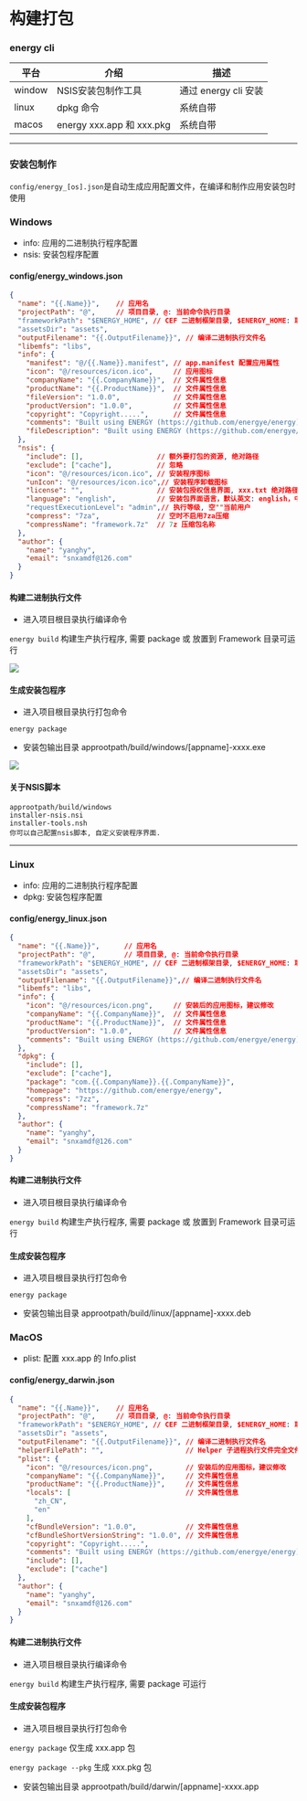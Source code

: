 # 构建打包

### energy cli

| 平台     | 介绍                       | 描述               |
|--------|--------------------------|------------------|
| window | NSIS安装包制作工具              | 通过 energy cli 安装 |
| linux  | dpkg 命令                  | 系统自带             |
| macos  | energy xxx.app 和 xxx.pkg | 系统自带             |

---

### 安装包制作
 `config/energy_[os].json`是自动生成应用配置文件，在编译和制作应用安装包时使用

### Windows
- info: 应用的二进制执行程序配置
- nsis: 安装包程序配置

#### config/energy_windows.json
```json
{
  "name": "{{.Name}}",    // 应用名
  "projectPath": "@",     // 项目目录, @: 当前命令执行目录
  "frameworkPath": "$ENERGY_HOME", // CEF 二进制框架目录, $ENERGY_HOME: 取环境变量
  "assetsDir": "assets",
  "outputFilename": "{{.OutputFilename}}", // 编译二进制执行文件名
  "libemfs": "libs",
  "info": {
    "manifest": "@/{{.Name}}.manifest", // app.manifest 配置应用属性
    "icon": "@/resources/icon.ico",     // 应用图标
    "companyName": "{{.CompanyName}}",  // 文件属性信息
    "productName": "{{.ProductName}}",  // 文件属性信息
    "fileVersion": "1.0.0",             // 文件属性信息
    "productVersion": "1.0.0",          // 文件属性信息
    "copyright": "Copyright.....",      // 文件属性信息
    "comments": "Built using ENERGY (https://github.com/energye/energy)",
    "fileDescription": "Built using ENERGY (https://github.com/energye/energy)"
  },
  "nsis": {
    "include": [],                  // 额外要打包的资源, 绝对路径
    "exclude": ["cache"],           // 忽略
    "icon": "@/resources/icon.ico", // 安装程序图标
    "unIcon": "@/resources/icon.ico",// 安装程序卸载图标
    "license": "",                  // 安装包授权信息界面, xxx.txt 绝对路径，不为空时
    "language": "english",          // 安装包界面语言，默认英文: english，中文: SimpChinese
    "requestExecutionLevel": "admin",// 执行等级, 空""当前用户
    "compress": "7za",              // 空时不启用7za压缩
    "compressName": "framework.7z"  // 7z 压缩包名称
  },
  "author": {
    "name": "yanghy",
    "email": "snxamdf@126.com"
  }
}
```

#### 构建二进制执行文件
- 进入项目根目录执行编译命令
  
`energy build` 构建生产执行程序, 需要 package 或 放置到 Framework 目录可运行

<img src="/imgs/assets/energy-windows-build.gif"/>

#### 生成安装包程序
- 进入项目根目录执行打包命令

`energy package`

- 安装包输出目录
  approotpath/build/windows/[appname]-xxxx.exe

<img src="/imgs/assets/energy-windows-package.gif"/>

#### 关于NSIS脚本
```
approotpath/build/windows
installer-nsis.nsi
installer-tools.nsh
你可以自己配置nsis脚本, 自定义安装程序界面.
```

---------------------------

### Linux
- info: 应用的二进制执行程序配置
- dpkg: 安装包程序配置

#### config/energy_linux.json
```json
{
  "name": "{{.Name}}",      // 应用名
  "projectPath": "@",       // 项目目录, @: 当前命令执行目录
  "frameworkPath": "$ENERGY_HOME", // CEF 二进制框架目录, $ENERGY_HOME: 取环境变量
  "assetsDir": "assets",
  "outputFilename": "{{.OutputFilename}}",// 编译二进制执行文件名
  "libemfs": "libs",
  "info": {
    "icon": "@/resources/icon.png",     // 安装后的应用图标，建议修改
    "companyName": "{{.CompanyName}}",  // 文件属性信息
    "productName": "{{.ProductName}}",  // 文件属性信息
    "productVersion": "1.0.0",          // 文件属性信息
    "comments": "Built using ENERGY (https://github.com/energye/energy)"
  },
  "dpkg": {
    "include": [],
    "exclude": ["cache"],
    "package": "com.{{.CompanyName}}.{{.CompanyName}}",
    "homepage": "https://github.com/energye/energy",
    "compress": "7zz",
    "compressName": "framework.7z"
  },
  "author": {
    "name": "yanghy",
    "email": "snxamdf@126.com"
  }
}
```

#### 构建二进制执行文件
- 进入项目根目录执行编译命令

`energy build` 构建生产执行程序, 需要 package 或 放置到 Framework 目录可运行


#### 生成安装包程序
- 进入项目根目录执行打包命令

`energy package`

- 安装包输出目录
  approotpath/build/linux/[appname]-xxxx.deb


### MacOS
- plist: 配置 xxx.app 的 Info.plist 

#### config/energy_darwin.json
```json
{
  "name": "{{.Name}}",    // 应用名
  "projectPath": "@",     // 项目目录, @: 当前命令执行目录
  "frameworkPath": "$ENERGY_HOME", // CEF 二进制框架目录, $ENERGY_HOME: 取环境变量
  "assetsDir": "assets",
  "outputFilename": "{{.OutputFilename}}", // 编译二进制执行文件名
  "helperFilePath": "",                    // Helper 子进程执行文件完全文件路径, 不为空时有效
  "plist": {
    "icon": "@/resources/icon.png",        // 安装后的应用图标，建议修改
    "companyName": "{{.CompanyName}}",     // 文件属性信息
    "productName": "{{.ProductName}}",     // 文件属性信息
    "locals": [                            // 文件属性信息
      "zh_CN",
      "en"
    ],
    "cfBundleVersion": "1.0.0",            // 文件属性信息
    "cfBundleShortVersionString": "1.0.0", // 文件属性信息
    "copyright": "Copyright.....",
    "comments": "Built using ENERGY (https://github.com/energye/energy)",
    "include": [],
    "exclude": ["cache"]
  },
  "author": {
    "name": "yanghy",
    "email": "snxamdf@126.com"
  }
}
```

#### 构建二进制执行文件
- 进入项目根目录执行编译命令
 
`energy build`  构建生产执行程序, 需要 package 可运行


#### 生成安装包程序
- 进入项目根目录执行打包命令
  
`energy package` 仅生成 xxx.app 包

`energy package --pkg` 生成 xxx.pkg 包

- 安装包输出目录
  approotpath/build/darwin/[appname]-xxxx.app
